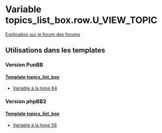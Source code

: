 # Variable topics_list_box.row.U_VIEW_TOPIC
[Explication sur le forum des forums](http://forum.forumactif.com/t294113-listing-des-variables#topics_list_box.row.U_VIEW_TOPIC)
## Utilisations dans les templates
### Version PunBB
#### [Template topics_list_box](punbb/topics_list_box.md)
* [Variable à la ligne 84](../punbb/topics_list_box.tpl#L84)
### Version phpBB2
#### [Template topics_list_box](subsilver/topics_list_box.md)
* [Variable à la ligne 58](../subsilver/topics_list_box.tpl#L58)